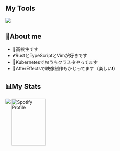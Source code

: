 ## My Tools
<img src="https://skillicons.dev/icons?i=cpp,ts,rust,neovim" />

## 🚀About me

- 📘高校生です
- 💕RustとTypeScriptとVimが好きです
- 💫Kubernetesでおうちクラスタやってます
- 🎈AfterEffectsで映像制作もかじってます（楽しい❗）

## 📊My Stats

<a href="https://github.com/anuraghazra/github-readme-stats">
  <img align="left" src="https://github-readme-stats.vercel.app/api?username=uvu1&count_private=true&show_icons=true" />
</a>
<a href="https://open.spotify.com/user/ifiq1qvttf7aogj6c1xsvbf0z">
    <img align="left" src="https://spotify-github-profile.kittinanx.com/api/view?uid=31pw47doexup26slyntfifm3uwx4&cover_image=true&theme=default&bar_color=ff0000&bar_color_cover=true" width="108" height="148" alt="Spotify Profile">
</a>
